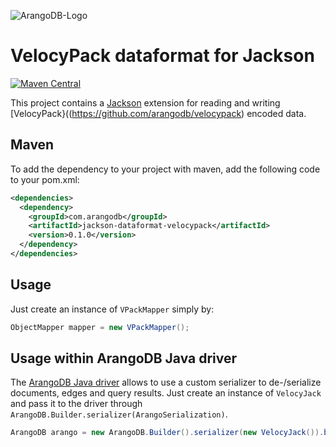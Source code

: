 ![ArangoDB-Logo](https://docs.arangodb.com/assets/arangodb_logo_2016_inverted.png)

# VelocyPack dataformat for Jackson 

[![Maven Central](https://maven-badges.herokuapp.com/maven-central/com.arangodb/jackson-dataformat-velocypack/badge.svg)](https://maven-badges.herokuapp.com/maven-central/com.arangodb/jackson-dataformat-velocypack)


This project contains a [Jackson](https://github.com/FasterXML/jackson) extension for reading and writing [VelocyPack}((https://github.com/arangodb/velocypack) encoded data.


## Maven

To add the dependency to your project with maven, add the following code to your pom.xml:

```XML
<dependencies>
  <dependency>
    <groupId>com.arangodb</groupId>
    <artifactId>jackson-dataformat-velocypack</artifactId>
    <version>0.1.0</version>
  </dependency>
</dependencies>
```

## Usage

Just create an instance of `VPackMapper` simply by:

```java
ObjectMapper mapper = new VPackMapper();
```

## Usage within ArangoDB Java driver

The [ArangoDB Java driver](https://github.com/arangodb/arangodb-java-driver) allows to use a custom serializer to de-/serialize documents, edges and query results. Just create an instance of `VelocyJack` and pass it to the driver through `ArangoDB.Builder.serializer(ArangoSerialization)`.

```java
ArangoDB arango = new ArangoDB.Builder().serializer(new VelocyJack()).build();
```
